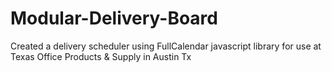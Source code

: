 # Modular-Delivery-Board
Created a delivery scheduler using FullCalendar javascript library for use at Texas Office Products &amp; Supply in Austin Tx
